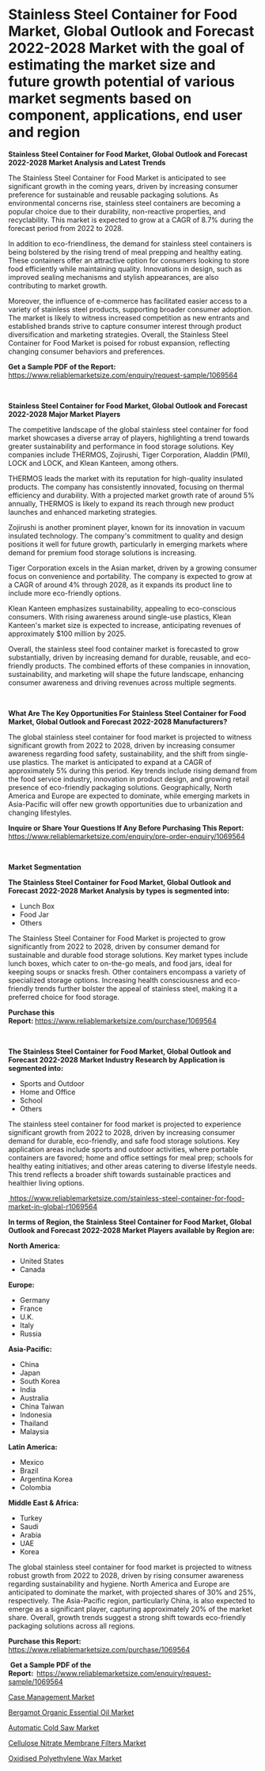 <p><h1>Stainless Steel Container for Food Market, Global Outlook and Forecast 2022-2028 Market with the goal of estimating the market size and future growth potential of various market segments based on component, applications, end user and region</h1></p><p><strong>Stainless Steel Container for Food Market, Global Outlook and Forecast 2022-2028 Market Analysis and Latest Trends</strong></p>
<p><p>The Stainless Steel Container for Food Market is anticipated to see significant growth in the coming years, driven by increasing consumer preference for sustainable and reusable packaging solutions. As environmental concerns rise, stainless steel containers are becoming a popular choice due to their durability, non-reactive properties, and recyclability. This market is expected to grow at a CAGR of 8.7% during the forecast period from 2022 to 2028.</p><p>In addition to eco-friendliness, the demand for stainless steel containers is being bolstered by the rising trend of meal prepping and healthy eating. These containers offer an attractive option for consumers looking to store food efficiently while maintaining quality. Innovations in design, such as improved sealing mechanisms and stylish appearances, are also contributing to market growth. </p><p>Moreover, the influence of e-commerce has facilitated easier access to a variety of stainless steel products, supporting broader consumer adoption. The market is likely to witness increased competition as new entrants and established brands strive to capture consumer interest through product diversification and marketing strategies. Overall, the Stainless Steel Container for Food Market is poised for robust expansion, reflecting changing consumer behaviors and preferences.</p></p>
<p><strong>Get a Sample PDF of the Report:&nbsp;</strong> <a href="https://www.reliablemarketsize.com/enquiry/request-sample/1069564">https://www.reliablemarketsize.com/enquiry/request-sample/1069564</a></p>
<p>&nbsp;</p>
<p><strong>Stainless Steel Container for Food Market, Global Outlook and Forecast 2022-2028 Major Market Players</strong></p>
<p><p>The competitive landscape of the global stainless steel container for food market showcases a diverse array of players, highlighting a trend towards greater sustainability and performance in food storage solutions. Key companies include THERMOS, Zojirushi, Tiger Corporation, Aladdin (PMI), LOCK and LOCK, and Klean Kanteen, among others.</p><p>THERMOS leads the market with its reputation for high-quality insulated products. The company has consistently innovated, focusing on thermal efficiency and durability. With a projected market growth rate of around 5% annually, THERMOS is likely to expand its reach through new product launches and enhanced marketing strategies.</p><p>Zojirushi is another prominent player, known for its innovation in vacuum insulated technology. The company's commitment to quality and design positions it well for future growth, particularly in emerging markets where demand for premium food storage solutions is increasing.</p><p>Tiger Corporation excels in the Asian market, driven by a growing consumer focus on convenience and portability. The company is expected to grow at a CAGR of around 4% through 2028, as it expands its product line to include more eco-friendly options.</p><p>Klean Kanteen emphasizes sustainability, appealing to eco-conscious consumers. With rising awareness around single-use plastics, Klean Kanteen's market size is expected to increase, anticipating revenues of approximately $100 million by 2025.</p><p>Overall, the stainless steel food container market is forecasted to grow substantially, driven by increasing demand for durable, reusable, and eco-friendly products. The combined efforts of these companies in innovation, sustainability, and marketing will shape the future landscape, enhancing consumer awareness and driving revenues across multiple segments.</p></p>
<p>&nbsp;</p>
<p><strong>What Are The Key Opportunities For Stainless Steel Container for Food Market, Global Outlook and Forecast 2022-2028 Manufacturers?</strong></p>
<p><p>The global stainless steel container for food market is projected to witness significant growth from 2022 to 2028, driven by increasing consumer awareness regarding food safety, sustainability, and the shift from single-use plastics. The market is anticipated to expand at a CAGR of approximately 5% during this period. Key trends include rising demand from the food service industry, innovation in product design, and growing retail presence of eco-friendly packaging solutions. Geographically, North America and Europe are expected to dominate, while emerging markets in Asia-Pacific will offer new growth opportunities due to urbanization and changing lifestyles.</p></p>
<p><strong>Inquire or Share Your Questions If Any Before Purchasing This Report:</strong> <a href="https://www.reliablemarketsize.com/enquiry/pre-order-enquiry/1069564">https://www.reliablemarketsize.com/enquiry/pre-order-enquiry/1069564</a></p>
<p>&nbsp;</p>
<p><strong>Market Segmentation</strong></p>
<p><strong>The Stainless Steel Container for Food Market, Global Outlook and Forecast 2022-2028 Market Analysis by types is segmented into:</strong></p>
<p><ul><li>Lunch Box</li><li>Food Jar</li><li>Others</li></ul></p>
<p><p>The Stainless Steel Container for Food Market is projected to grow significantly from 2022 to 2028, driven by consumer demand for sustainable and durable food storage solutions. Key market types include lunch boxes, which cater to on-the-go meals, and food jars, ideal for keeping soups or snacks fresh. Other containers encompass a variety of specialized storage options. Increasing health consciousness and eco-friendly trends further bolster the appeal of stainless steel, making it a preferred choice for food storage.</p></p>
<p><strong>Purchase this Report:&nbsp;</strong><a href="https://www.reliablemarketsize.com/purchase/1069564">https://www.reliablemarketsize.com/purchase/1069564</a></p>
<p>&nbsp;</p>
<p><strong>The Stainless Steel Container for Food Market, Global Outlook and Forecast 2022-2028 Market Industry Research by Application is segmented into:</strong></p>
<p><ul><li>Sports and Outdoor</li><li>Home and Office</li><li>School</li><li>Others</li></ul></p>
<p><p>The stainless steel container for food market is projected to experience significant growth from 2022 to 2028, driven by increasing consumer demand for durable, eco-friendly, and safe food storage solutions. Key application areas include sports and outdoor activities, where portable containers are favored; home and office settings for meal prep; schools for healthy eating initiatives; and other areas catering to diverse lifestyle needs. This trend reflects a broader shift towards sustainable practices and healthier living options.</p></p>
<p><a href="https://www.reliablemarketsize.com/stainless-steel-container-for-food-market-in-global-r1069564">&nbsp;https://www.reliablemarketsize.com/stainless-steel-container-for-food-market-in-global-r1069564</a></p>
<p><strong>In terms of Region, the Stainless Steel Container for Food Market, Global Outlook and Forecast 2022-2028 Market Players available by Region are:</strong></p>
<p>
    <p> <strong> North America: </strong>
        <ul>
            <li>United States</li>
            <li>Canada</li>
        </ul>
        </p> 
    <p> <strong> Europe: </strong>
        <ul>
            <li>Germany</li>
            <li>France</li>
            <li>U.K.</li>
            <li>Italy</li>
            <li>Russia</li>
        </ul>
        </p> 
    <p> <strong> Asia-Pacific: </strong>
        <ul>
            <li>China</li>
            <li>Japan</li>
            <li>South Korea</li>
            <li>India</li>
            <li>Australia</li>
            <li>China Taiwan</li>
            <li>Indonesia</li>
            <li>Thailand</li>
            <li>Malaysia</li>
        </ul>
        </p> 
    <p> <strong> Latin America: </strong>
        <ul>
            <li>Mexico</li>
            <li>Brazil</li>
            <li>Argentina Korea</li>
            <li>Colombia</li>
        </ul>
        </p> 
    <p> <strong> Middle East & Africa: </strong>
        <ul>
            <li>Turkey</li>
            <li>Saudi</li>
            <li>Arabia</li>
            <li>UAE</li>
            <li>Korea</li>
        </ul>
    </p>
    </p>
<p><p>The global stainless steel container for food market is projected to witness robust growth from 2022 to 2028, driven by rising consumer awareness regarding sustainability and hygiene. North America and Europe are anticipated to dominate the market, with projected shares of 30% and 25%, respectively. The Asia-Pacific region, particularly China, is also expected to emerge as a significant player, capturing approximately 20% of the market share. Overall, growth trends suggest a strong shift towards eco-friendly packaging solutions across all regions.</p></p>
<p><strong>Purchase this Report: </strong><a href="https://www.reliablemarketsize.com/purchase/1069564">https://www.reliablemarketsize.com/purchase/1069564</a></p>
<p>&nbsp;<strong>Get a Sample PDF of the Report:&nbsp;&nbsp;</strong><a href="https://www.reliablemarketsize.com/enquiry/request-sample/1069564">https://www.reliablemarketsize.com/enquiry/request-sample/1069564</a></p>
<p><strong></strong></p>
<p><p><a href="https://www.linkedin.com/pulse/case-management-market-insights-products-regional-analysis-forecasted-zd2be?trackingId=NpRw4P7%2BQM%2BAZXKVR1qA3g%3D%3D">Case Management Market</a></p><p><a href="https://medium.com/@eliyamanson4561/this-bergamot-organic-essential-oil-market-research-report-evaluates-the-key-market-trends-4e12b6c9b73a">Bergamot Organic Essential Oil Market</a></p><p><a href="https://www.linkedin.com/pulse/automatic-cold-saw-market-outlook-share-analysis-growth-tosaf?trackingId=tNHH7hTsR%2BSkT%2BQt6Kz0Fg%3D%3D">Automatic Cold Saw Market</a></p><p><a href="https://issuu.com/reportprime-2/docs/cellulose-nitrate-membrane-filters-_3e140918aa5479">Cellulose Nitrate Membrane Filters Market</a></p><p><a href="https://issuu.com/reportprime-2/docs/oxidised-polyethylene-wax-market-si_c99edb07f217ab">Oxidised Polyethylene Wax Market</a></p></p>